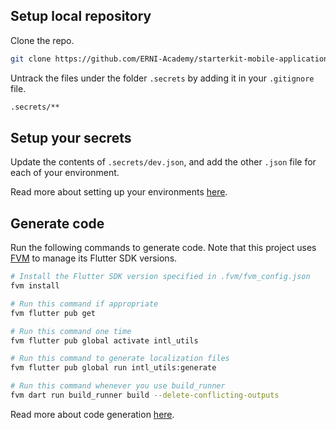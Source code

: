 ## Setup local repository

Clone the repo.

```sh
git clone https://github.com/ERNI-Academy/starterkit-mobile-application-flutter.git
```

Untrack the files under the folder `.secrets` by adding it in your `.gitignore` file.

```sh
.secrets/**
```

## Setup your secrets

Update the contents of `.secrets/dev.json`, and add the other `.json` file for each of your environment.

Read more about setting up your environments [here](environments).


## Generate code

Run the following commands to generate code. Note that this project uses [FVM](https://fvm.app) to manage its Flutter SDK versions.

```sh
# Install the Flutter SDK version specified in .fvm/fvm_config.json
fvm install

# Run this command if appropriate
fvm flutter pub get

# Run this command one time
fvm flutter pub global activate intl_utils

# Run this command to generate localization files
fvm flutter pub global run intl_utils:generate

# Run this command whenever you use build_runner
fvm dart run build_runner build --delete-conflicting-outputs
```

Read more about code generation [here](code-generation).